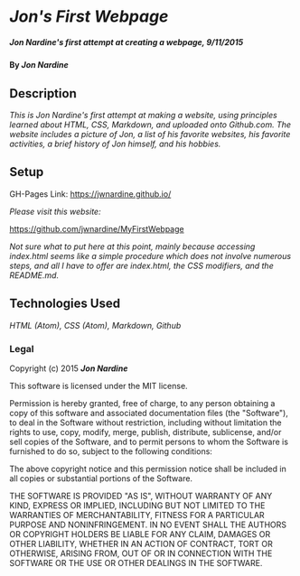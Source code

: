 # _Jon's First Webpage_

##### _Jon Nardine's first attempt at creating a webpage, 9/11/2015_

#### By _**Jon Nardine**_

## Description

_This is Jon Nardine's first attempt at making a website, using principles learned about HTML, CSS, Markdown, and uploaded onto Github.com. The website includes a picture of Jon, a list of his favorite websites, his favorite activities, a brief history of Jon himself, and his hobbies._

## Setup

GH-Pages Link: https://jwnardine.github.io/

_Please visit this website:_

https://github.com/jwnardine/MyFirstWebpage

_Not sure what to put here at this point, mainly because accessing index.html seems like a simple procedure which does not involve numerous steps, and all I have to offer are index.html, the CSS modifiers, and the README.md._

## Technologies Used

_HTML (Atom), CSS (Atom), Markdown, Github_


### Legal

Copyright (c) 2015 **_Jon Nardine_**

This software is licensed under the MIT license.

Permission is hereby granted, free of charge, to any person obtaining a copy
of this software and associated documentation files (the "Software"), to deal
in the Software without restriction, including without limitation the rights
to use, copy, modify, merge, publish, distribute, sublicense, and/or sell
copies of the Software, and to permit persons to whom the Software is
furnished to do so, subject to the following conditions:

The above copyright notice and this permission notice shall be included in
all copies or substantial portions of the Software.

THE SOFTWARE IS PROVIDED "AS IS", WITHOUT WARRANTY OF ANY KIND, EXPRESS OR
IMPLIED, INCLUDING BUT NOT LIMITED TO THE WARRANTIES OF MERCHANTABILITY,
FITNESS FOR A PARTICULAR PURPOSE AND NONINFRINGEMENT. IN NO EVENT SHALL THE
AUTHORS OR COPYRIGHT HOLDERS BE LIABLE FOR ANY CLAIM, DAMAGES OR OTHER
LIABILITY, WHETHER IN AN ACTION OF CONTRACT, TORT OR OTHERWISE, ARISING FROM,
OUT OF OR IN CONNECTION WITH THE SOFTWARE OR THE USE OR OTHER DEALINGS IN
THE SOFTWARE.